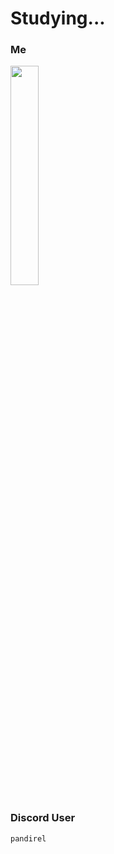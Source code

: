 # Studying...

### Me

<img width="30%" aling="left" src="https://media.giphy.com/media/jAe22Ec5iICCk/giphy.gif" alt="">

### Discord User 
```pandirel```
  
 

        
